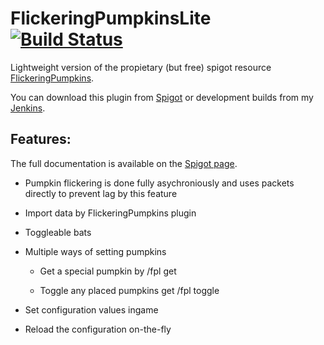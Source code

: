 FlickeringPumpkinsLite [![Build Status](https://s.janmm14.de/jsonmessagemaker-buildstatus)](http://s.janmm14.de/flickeringpumpkinslite-ci)
======================

Lightweight version of the propietary (but free) spigot resource [FlickeringPumpkins](https://www.spigotmc.org/resources/halloween-flickering-jack-olanterns.13150/).

You can download this plugin from [Spigot](https://www.spigotmc.org/resources/flickeringpumpkinslite-jack-olantern.14017/) or development builds from my [Jenkins](http://s.janmm14.de/flickeringpumpkinslite-ci).


Features:
---------
The full documentation is available on the [Spigot page](https://www.spigotmc.org/resources/flickeringpumpkinslite-jack-olantern.14017/).

* Pumpkin flickering is done fully asychroniously and uses packets directly to prevent lag by this feature

* Import data by FlickeringPumpkins plugin

* Toggleable bats

* Multiple ways of setting pumpkins

    * Get a special pumpkin by /fpl get

    * Toggle any placed pumpkins get /fpl toggle

* Set configuration values ingame

* Reload the configuration on-the-fly

